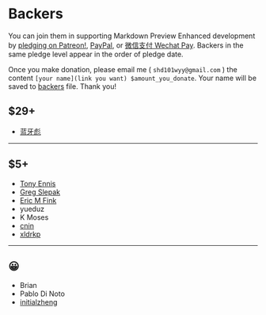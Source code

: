 # Backers

You can join them in supporting Markdown Preview Enhanced development by [pledging on Patreon!](https://www.patreon.com/shd101wyy), [PayPal](paypal.md), or [微信支付 Wechat Pay](wechat.md). Backers in the same pledge level appear in the order of pledge date.  

Once you make donation, please email me ( `shd101wyy@gmail.com` ) the content `[your name](link you want) $amount_you_donate`. Your name will be saved to [backers](backers.md) file. Thank you!


## $29+
* [蓝牙彪](https://www.zhihu.com/people/bluetoothbiao/answers)

---

## $5+
* [Tony Ennis](https://twitter.com/tonyennis)  
* [Greg Slepak](https://twitter.com/taoeffect)
* [Eric M Fink](https://github.com/LuckyJimJD)  
* yueduz
* K Moses
* [cnin](https://github.com/cnin)  
* [xldrkp](axel-duerkop.de/blog)  

---

## 😀
* Brian
* Pablo Di Noto
* [initialzheng](https://github.com/initialzheng)